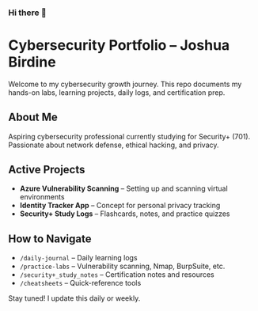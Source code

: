 ### Hi there 👋

# Cybersecurity Portfolio – Joshua Birdine

Welcome to my cybersecurity growth journey. This repo documents my hands-on labs, learning projects, daily logs, and certification prep.

## About Me
Aspiring cybersecurity professional currently studying for Security+ (701). Passionate about network defense, ethical hacking, and privacy.

## Active Projects
- **Azure Vulnerability Scanning** – Setting up and scanning virtual environments
- **Identity Tracker App** – Concept for personal privacy tracking
- **Security+ Study Logs** – Flashcards, notes, and practice quizzes

## How to Navigate
- `/daily-journal` – Daily learning logs
- `/practice-labs` – Vulnerability scanning, Nmap, BurpSuite, etc.
- `/security+_study_notes` – Certification notes and resources
- `/cheatsheets` – Quick-reference tools

Stay tuned! I update this daily or weekly.

